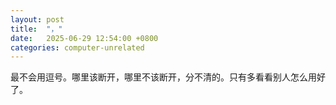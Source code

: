 ```yaml
---
layout: post
title:  "，"
date:   2025-06-29 12:54:00 +0800
categories: computer-unrelated
---
```


最不会用逗号。哪里该断开，哪里不该断开，分不清的。只有多看看别人怎么用好了。